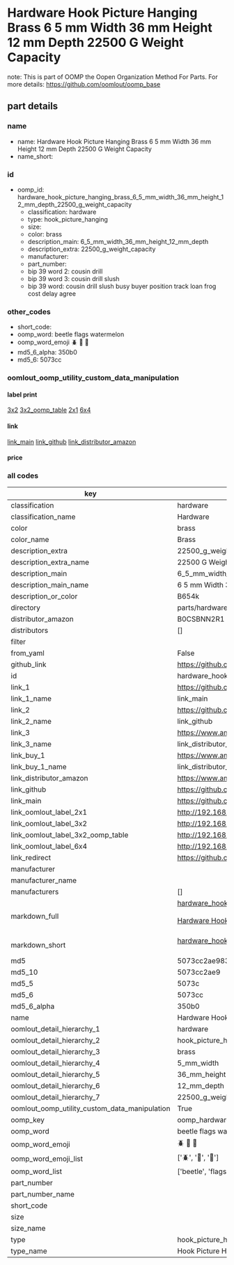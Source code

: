 # Hardware Hook Picture Hanging Brass 6 5 mm Width 36 mm Height 12 mm Depth 22500 G Weight Capacity  

note: This is part of OOMP the Oopen Organization Method For Parts. For more details: https://github.com/oomlout/oomp_base

##  part details
  







### name
* name: Hardware Hook Picture Hanging Brass 6 5 mm Width 36 mm Height 12 mm Depth 22500 G Weight Capacity
* name_short: 
### id
* oomp_id: hardware_hook_picture_hanging_brass_6_5_mm_width_36_mm_height_12_mm_depth_22500_g_weight_capacity
  * classification: hardware
  * type: hook_picture_hanging
  * size: 
  * color: brass
  * description_main: 6_5_mm_width_36_mm_height_12_mm_depth
  * description_extra: 22500_g_weight_capacity
  * manufacturer: 
  * part_number: 
  * bip 39 word 2: cousin drill
  * bip 39 word 3: cousin drill slush
  * bip 39 word: cousin drill slush busy buyer position track loan frog cost delay agree

### other_codes
* short_code: 
* oomp_word: beetle flags watermelon
* oomp_word_emoji :beetle: :flags: :watermelon:
* md5_6_alpha: 350b0
* md5_6: 5073cc






### oomlout_oomp_utility_custom_data_manipulation
#### label print
[3x2](http://192.168.1.245:1112/?label=oomp%20350b0)
[3x2_oomp_table](http://192.168.1.108:1112/?label=oomp%20350b0)
[2x1](http://192.168.1.242:1112/?label=oomp%20350b0)
[6x4](http://192.168.1.55:1112/?label=oomp%20350b0)    

#### link

[link_main](https://github.com/oomlout/oomlout_oomp_version_1_messy/tree/main/parts/hardware_hook_picture_hanging_brass_6_5_mm_width_36_mm_height_12_mm_depth_22500_g_weight_capacity) [link_github](https://github.com/oomlout/oomlout_oomp_version_1_messy/tree/main/parts/hardware_hook_picture_hanging_brass_6_5_mm_width_36_mm_height_12_mm_depth_22500_g_weight_capacity) [link_distributor_amazon](https://www.amazon.co.uk/dp/B0CSBNN2R1)                            

#### price







### all codes 
| key | value |  
| --- | --- |  
| classification | hardware |  
| classification_name | Hardware |  
| color | brass |  
| color_name | Brass |  
| description_extra | 22500_g_weight_capacity |  
| description_extra_name | 22500 G Weight Capacity |  
| description_main | 6_5_mm_width_36_mm_height_12_mm_depth |  
| description_main_name | 6 5 mm Width 36 mm Height 12 mm Depth |  
| description_or_color | B654k |  
| directory | parts/hardware_hook_picture_hanging_brass_6_5_mm_width_36_mm_height_12_mm_depth_22500_g_weight_capacity |  
| distributor_amazon | B0CSBNN2R1 |  
| distributors | [] |  
| filter |  |  
| from_yaml | False |  
| github_link | https://github.com/oomlout/oomlout_oomp_part_src/tree/main/parts/hardware_hook_picture_hanging_brass_6_5_mm_width_36_mm_height_12_mm_depth_22500_g_weight_capacity |  
| id | hardware_hook_picture_hanging_brass_6_5_mm_width_36_mm_height_12_mm_depth_22500_g_weight_capacity |  
| link_1 | https://github.com/oomlout/oomlout_oomp_version_1_messy/tree/main/parts/hardware_hook_picture_hanging_brass_6_5_mm_width_36_mm_height_12_mm_depth_22500_g_weight_capacity |  
| link_1_name | link_main |  
| link_2 | https://github.com/oomlout/oomlout_oomp_version_1_messy/tree/main/parts/hardware_hook_picture_hanging_brass_6_5_mm_width_36_mm_height_12_mm_depth_22500_g_weight_capacity |  
| link_2_name | link_github |  
| link_3 | https://www.amazon.co.uk/dp/B0CSBNN2R1 |  
| link_3_name | link_distributor_amazon |  
| link_buy_1 | https://www.amazon.co.uk/dp/B0CSBNN2R1 |  
| link_buy_1_name | link_distributor_amazon |  
| link_distributor_amazon | https://www.amazon.co.uk/dp/B0CSBNN2R1 |  
| link_github | https://github.com/oomlout/oomlout_oomp_version_1_messy/tree/main/parts/hardware_hook_picture_hanging_brass_6_5_mm_width_36_mm_height_12_mm_depth_22500_g_weight_capacity |  
| link_main | https://github.com/oomlout/oomlout_oomp_version_1_messy/tree/main/parts/hardware_hook_picture_hanging_brass_6_5_mm_width_36_mm_height_12_mm_depth_22500_g_weight_capacity |  
| link_oomlout_label_2x1 | http://192.168.1.242:1112/?label=oomp%20350b0 |  
| link_oomlout_label_3x2 | http://192.168.1.245:1112/?label=oomp%20350b0 |  
| link_oomlout_label_3x2_oomp_table | http://192.168.1.108:1112/?label=oomp%20350b0 |  
| link_oomlout_label_6x4 | http://192.168.1.55:1112/?label=oomp%20350b0 |  
| link_redirect | https://github.com/oomlout/oomlout_oomp_version_1_messy/tree/main/parts/hardware_hook_picture_hanging_brass_6_5_mm_width_36_mm_height_12_mm_depth_22500_g_weight_capacity |  
| manufacturer |  |  
| manufacturer_name |  |  
| manufacturers | [] |  
| markdown_full | [hardware_hook_picture_hanging_brass_6_5_mm_width_36_mm_height_12_mm_depth_22500_g_weight_capacity](none)<br>[](none)<br>[Hardware Hook Picture Hanging Brass 6 5 Mm Width 36 Mm Height 12 Mm Depth 22500 G Weight Capacity](none)<br><br> |  
| markdown_short | [hardware_hook_picture_hanging_brass_6_5_mm_width_36_mm_height_12_mm_depth_22500_g_weight_capacity](none)<br><br> |  
| md5 | 5073cc2ae9831cd2a18fb1f39890b98b |  
| md5_10 | 5073cc2ae9 |  
| md5_5 | 5073c |  
| md5_6 | 5073cc |  
| md5_6_alpha | 350b0 |  
| name | Hardware Hook Picture Hanging Brass 6 5 mm Width 36 mm Height 12 mm Depth 22500 G Weight Capacity |  
| oomlout_detail_hierarchy_1 | hardware |  
| oomlout_detail_hierarchy_2 | hook_picture_hanging |  
| oomlout_detail_hierarchy_3 | brass |  
| oomlout_detail_hierarchy_4 | 5_mm_width |  
| oomlout_detail_hierarchy_5 | 36_mm_height |  
| oomlout_detail_hierarchy_6 | 12_mm_depth |  
| oomlout_detail_hierarchy_7 | 22500_g_weight_capacity |  
| oomlout_oomp_utility_custom_data_manipulation | True |  
| oomp_key | oomp_hardware_hook_picture_hanging_brass_6_5_mm_width_36_mm_height_12_mm_depth_22500_g_weight_capacity |  
| oomp_word | beetle flags watermelon |  
| oomp_word_emoji | :beetle: :flags: :watermelon: |  
| oomp_word_emoji_list | [':beetle:', ':flags:', ':watermelon:'] |  
| oomp_word_list | ['beetle', 'flags', 'watermelon'] |  
| part_number |  |  
| part_number_name |  |  
| short_code |  |  
| size |  |  
| size_name |  |  
| type | hook_picture_hanging |  
| type_name | Hook Picture Hanging |  
